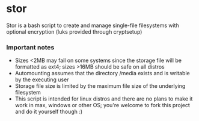 # stor

Stor is a bash script to create and manage single-file filesystems with optional encryption (luks provided through cryptsetup)






### Important notes
 - Sizes <2MB may fail on some systems since the storage file will be formatted as ext4; sizes >16MB should be safe on all distros
 - Automounting assumes that the directory /media exists and is writable by the executing user
 - Storage file size is limited by the maximum file size of the underlying filesystem
 - This script is intended for linux distros and there are no plans to make it work in max, windows or other OS; you're welcome to fork this project and do it yourself though :)